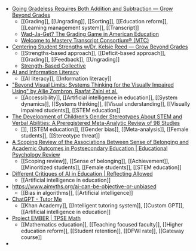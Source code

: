 - [Going Gradeless Requires Both Addition and Subtraction — Grow Beyond Grades](https://growbeyondgrades.org/blog/addition-and-subtraction)
	- [[Grading]], [[Ungrading]], [[Sorting]], [[Education reform]], [[Learning management system]], [[Transcript]]
	- [Wad-Ja-Get? The Grading Game in American Education](https://www.fulcrum.org/concern/monographs/z316q358r)
	- [Welcome to Mastery Transcript Consortium® (MTC)](https://mastery.org/)
- [Centering Student Strengths w/Dr. Kelsie Reed — Grow Beyond Grades](https://growbeyondgrades.org/blog/dr-kelsie-reed)
	- [[Strengths-based approach]], [[Deficit-based approach]], [[Grading]], [[Feedback]], [[Ungrading]]
	- [Strength-Based Collective](https://www.strengthbasedcollective.com/)
- [AI and Information Literacy](https://umd.instructure.com/courses/1354089)
	- [[AI literacy]], [[Information literacy]]
- ["Beyond Visual Limits: Systems Thinking for the Visually Impaired Using" by Allie Zombron, Raafat Zaini et al.](https://commons.lib.jmu.edu/ijr/vol7/iss1/5/)
	- [[Accessibility]], [[Artificial intelligence in education]], [[System dynamics]], [[Systems thinking]], [[Visual understanding]], [[Visually impaired students]], [[STEM education]]
- [The Development of Children’s Gender Stereotypes About STEM and Verbal Abilities: A Preregistered Meta-Analytic Review of 98 Studies](https://psycnet.apa.org/fulltext/2025-50489-001.html)
	- []], [[STEM education]], [[Gender bias]], [[Meta-analysis]], [[Female students]], [[Stereotype threat]]
- [A Scoping Review of the Associations Between Sense of Belonging and Academic Outcomes in Postsecondary Education | Educational Psychology Review](https://link.springer.com/article/10.1007/s10648-024-09974-y)
	- [[Scoping review]], [[Sense of belonging]], [[Achievement]], [[Minoritized students]], [[Female students]], [[STEM education]]
- [Different Critiques of AI in Education | Reflecting Allowed](https://blog.mahabali.me/educational-technology-2/different-critiques-of-ai-in-education/)
	- [[Artificial intelligence in education]]
- https://www.aimyths.org/ai-can-be-objective-or-unbiased
	- [[Bias in algorithms]], [[Artificial intelligence]]
- [ChatGPT - Tutor Me](https://chatgpt.com/g/g-hRCqiqVlM-tutor-me)
	- [[Khan Academy]], [[Intelligent tutoring system]], [[Custom GPT]], [[Artificial intelligence in education]]
- [Project EMBER | TPSE Math](https://www.tpsemath.org/projectember)
	- [[Mathematics education]], [[Teaching focused faculty]], [[Higher education reform]], [[Student retention]], [[DFWI rate]], [[Gateway course]]
-